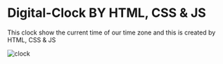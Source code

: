 # Digital-Clock BY HTML, CSS & JS
This clock show the current time of our time zone and this is created by HTML, CSS & JS

![clock](https://github.com/user-attachments/assets/7513d1f5-22e4-41fd-b4b8-445863ca7f2f)
